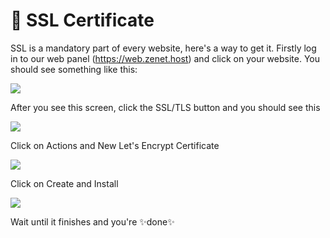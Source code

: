 # 🔐 SSL Certificate

SSL is a mandatory part of every website, here's a way to get it. Firstly log in to our web panel (https://web.zenet.host) and click on your website. You should see something like this:

![](https://cdn.p33t.net/PCFYZFVCLB.png)

After you see this screen, click the SSL/TLS button and you should see this

![](https://cdn.p33t.net/CJSHMPPYFS.png)

Click on Actions and New Let's Encrypt Certificate

![](https://cdn.p33t.net/JHGRURVDQZ.png)

Click on Create and Install

![](https://cdn.p33t.net/CLCDCJMBGU.png)

Wait until it finishes and you're ✨done✨